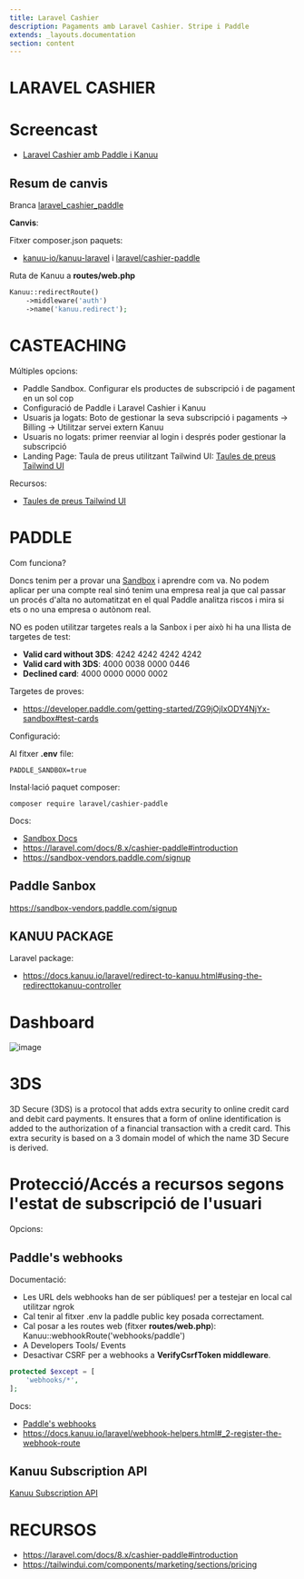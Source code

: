 ```yaml
---
title: Laravel Cashier
description: Pagaments amb Laravel Cashier. Stripe i Paddle
extends: _layouts.documentation
section: content
---
```


# LARAVEL CASHIER

# Screencast

- [Laravel Cashier amb Paddle i Kanuu](https://youtu.be/htQSnV-TMIE)

## Resum de canvis

Branca [laravel_cashier_paddle](https://github.com/acacha/casteaching/tree/laravel_cashier_paddle)

**Canvis**:

Fitxer composer.json paquets: 

- [kanuu-io/kanuu-laravel](https://packagist.org/packages/kanuu-io/kanuu-laravel) i [laravel/cashier-paddle](laravel/cashier-paddle)

Ruta de Kanuu a **routes/web.php**

```php
Kanuu::redirectRoute()
    ->middleware('auth')
    ->name('kanuu.redirect');
```    

# CASTEACHING

Múltiples opcions:
- Paddle Sandbox. Configurar els productes de subscripció i de pagament en un sol cop
- Configuració de Paddle i Laravel Cashier i Kanuu
- Usuaris ja logats: Boto de gestionar la seva subscripció i pagaments -> Billing -> Utilitzar servei extern Kanuu
- Usuaris no logats: primer reenviar al login i després poder gestionar la subscripció
- Landing Page: Taula de preus utilitzant Tailwind UI: [Taules de preus Tailwind UI](https://tailwindui.com/components/marketing/sections/pricing)

Recursos:
- [Taules de preus Tailwind UI](https://tailwindui.com/components/marketing/sections/pricing)

# PADDLE

Com funciona?

Doncs tenim per a provar una [Sandbox](https://sandbox-vendors.paddle.com/signup) i aprendre com va. No podem aplicar per una compte real sinó tenim una empresa real ja que cal passar un procés d'alta no automatitzat
en el qual Paddle analitza riscos i mira si ets o no una empresa o autònom real.

NO es poden utilitzar targetes reals a la Sanbox i per això hi ha una llista de targetes de test:

- **Valid card without 3DS**:	4242 4242 4242 4242
- **Valid card with 3DS**:	4000 0038 0000 0446
- **Declined card**:	4000 0000 0000 0002

Targetes de proves:
- https://developer.paddle.com/getting-started/ZG9jOjIxODY4NjYx-sandbox#test-cards

Configuració:

Al fitxer **.env** file:

```
PADDLE_SANDBOX=true
``` 

Instal·lació paquet composer:

``` 
composer require laravel/cashier-paddle
```

Docs:
- [Sandbox Docs](https://developer.paddle.com/getting-started/ZG9jOjIxODY4NjYx-sandbox)
- https://laravel.com/docs/8.x/cashier-paddle#introduction
- https://sandbox-vendors.paddle.com/signup

## Paddle Sanbox

https://sandbox-vendors.paddle.com/signup

## KANUU PACKAGE

Laravel package:
- https://docs.kanuu.io/laravel/redirect-to-kanuu.html#using-the-redirecttokanuu-controller

# Dashboard

![image](https://user-images.githubusercontent.com/4015406/152367316-0176c109-31e0-44cb-9218-9df71dc72a93.png)


# 3DS

3D Secure (3DS) is a protocol that adds extra security to online credit card and debit card payments. It ensures that a form of online identification is added to the authorization of a financial transaction with a credit card. This extra security is based on a 3 domain model of which the name 3D Secure is derived.

# Protecció/Accés a recursos segons l'estat de subscripció de l'usuari

Opcions:

## Paddle's webhooks

Documentació:

- Les URL dels webhooks han de ser públiques! per a testejar en local cal utilitzar ngrok
- Cal tenir al fitxer .env la paddle public key posada correctament.
- Cal posar a les routes web (fitxer **routes/web.php**): Kanuu::webhookRoute('webhooks/paddle')
- A Developers Tools/ Events
- Desactivar CSRF per a webhooks a **VerifyCsrfToken middleware**.

```php
protected $except = [
    'webhooks/*',
];
```

Docs:
- [Paddle's webhooks](https://docs.kanuu.io/getting-started/integrating-kanuu.html#using-paddle-s-webhooks)
- https://docs.kanuu.io/laravel/webhook-helpers.html#_2-register-the-webhook-route

## Kanuu Subscription API

[Kanuu Subscription API](https://docs.kanuu.io/getting-started/integrating-kanuu.html#subscription-api)

# RECURSOS
-  https://laravel.com/docs/8.x/cashier-paddle#introduction
- https://tailwindui.com/components/marketing/sections/pricing
